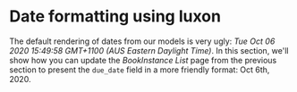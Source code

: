 # Date formatting using luxon

The default rendering of dates from our models is very ugly: *Tue Oct 06 2020 15:49:58 GMT+1100 (AUS Eastern Daylight Time)*. In this section, we'll show how you can update the *BookInstance List* page from the previous section to present the `due_date` field in a more friendly format: Oct 6th, 2020.